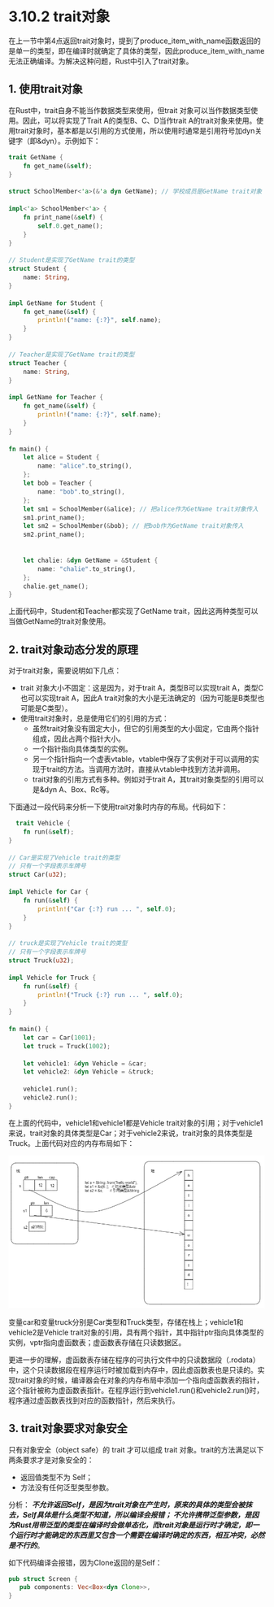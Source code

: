 # 3.10.2 trait对象

在上一节中第4点返回trait对象时，提到了produce_item_with_name函数返回的是单一的类型，即在编译时就确定了具体的类型，因此produce_item_with_name无法正确编译。为解决这种问题，Rust中引入了trait对象。

## 1. 使用trait对象

在Rust中，trait自身不能当作数据类型来使用，但trait 对象可以当作数据类型使用。因此，可以将实现了Trait A的类型B、C、D当作trait A的trait对象来使用。使用trait对象时，基本都是以引用的方式使用，所以使用时通常是引用符号加dyn关键字（即&dyn）。示例如下：
```Rust
trait GetName {
    fn get_name(&self);
}

struct SchoolMember<'a>(&'a dyn GetName); // 学校成员是GetName trait对象

impl<'a> SchoolMember<'a> {
    fn print_name(&self) {
        self.0.get_name();
    }
}

// Student是实现了GetName trait的类型
struct Student {
    name: String,
}

impl GetName for Student {
    fn get_name(&self) {
        println!("name: {:?}", self.name);
    }
}

// Teacher是实现了GetName trait的类型
struct Teacher {
    name: String,
}

impl GetName for Teacher {
    fn get_name(&self) {
        println!("name: {:?}", self.name);
    }
}

fn main() {
    let alice = Student {
        name: "alice".to_string(),
    };
    let bob = Teacher {
        name: "bob".to_string(),
    };
    let sm1 = SchoolMember(&alice); // 把alice作为GetName trait对象传入
    sm1.print_name();
    let sm2 = SchoolMember(&bob); // 把bob作为GetName trait对象传入
    sm2.print_name();


    let chalie: &dyn GetName = &Student {
        name: "chalie".to_string(),
    };
    chalie.get_name();
}
```
上面代码中，Student和Teacher都实现了GetName trait，因此这两种类型可以当做GetName的trait对象使用。

## 2. trait对象动态分发的原理

对于trait对象，需要说明如下几点：

- trait 对象大小不固定：这是因为，对于trait A，类型B可以实现trait A，类型C也可以实现trait A，因此A trait对象的大小是无法确定的（因为可能是B类型也可能是C类型）。 
- 使用trait对象时，总是使用它们的引用的方式：
  - 虽然trait对象没有固定大小，但它的引用类型的大小固定，它由两个指针组成，因此占两个指针大小。
  - 一个指针指向具体类型的实例。
  - 另一个指针指向一个虚表vtable，vtable中保存了实例对于可以调用的实现于trait的方法。当调用方法时，直接从vtable中找到方法并调用。
  - trait对象的引用方式有多种。例如对于trait A，其trait对象类型的引用可以是&dyn A、Box<dyn A>、Rc<dyn A>等。

下面通过一段代码来分析一下使用trait对象时内存的布局。代码如下：
```Rust
  trait Vehicle {
    fn run(&self);
}

// Car是实现了Vehicle trait的类型
// 只有一个字段表示车牌号
struct Car(u32);

impl Vehicle for Car {
    fn run(&self) {
        println!("Car {:?} run ... ", self.0);
    }
}

// truck是实现了Vehicle trait的类型
// 只有一个字段表示车牌号
struct Truck(u32);

impl Vehicle for Truck {
    fn run(&self) {
        println!("Truck {:?} run ... ", self.0);
    }
}

fn main() {
    let car = Car(1001);
    let truck = Truck(1002);

    let vehicle1: &dyn Vehicle = &car;
    let vehicle2: &dyn Vehicle = &truck;

    vehicle1.run();
    vehicle2.run();
}
```  
在上面的代码中，vehicle1和vehicle1都是Vehicle trait对象的引用；对于vehicle1来说，trait对象的具体类型是Car；对于vehicle2来说，trait对象的具体类型是Truck。上面代码对应的内存布局如下：

  ![注释](../../assets/13.png)
  
变量car和变量truck分别是Car类型和Truck类型，存储在栈上；vehicle1和vehicle2是Vehicle trait对象的引用，具有两个指针，其中指针ptr指向具体类型的实例，vptr指向虚函数表；虚函数表存储在只读数据区。
  
更进一步的理解，虚函数表存储在程序的可执行文件中的只读数据段（.rodata）中，这个只读数据段在程序运行时被加载到内存中，因此虚函数表也是只读的。实现trait对象的时候，编译器会在对象的内存布局中添加一个指向虚函数表的指针，这个指针被称为虚函数表指针。在程序运行到vehicle1.run()和vehicle2.run()时，程序通过虚函数表找到对应的函数指针，然后来执行。

## 3. trait对象要求对象安全
  
只有对象安全（object safe）的 trait 才可以组成 trait 对象。trait的方法满足以下两条要求才是对象安全的：
- 返回值类型不为 Self；
- 方法没有任何泛型类型参数。

分析：
    ***不允许返回Self，是因为trait对象在产生时，原来的具体的类型会被抹去，Self具体是什么类型不知道，所以编译会报错；
    不允许携带泛型参数，是因为Rust用带泛型的类型在编译时会做单态化，而trait对象是运行时才确定，即一个运行时才能确定的东西里又包含一个需要在编译时确定的东西，相互冲突，必然是不行的***。

如下代码编译会报错，因为Clone返回的是Self：
```Rust
pub struct Screen {
   pub components: Vec<Box<dyn Clone>>,
} 
```
